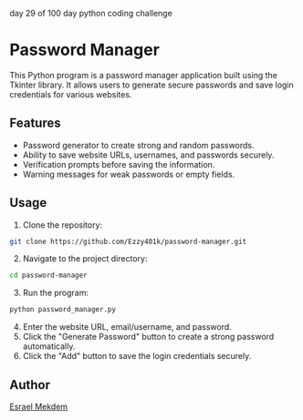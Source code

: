 day 29 of 100 day python coding challenge
# Password Manager

This Python program is a password manager application built using the Tkinter library. It allows users to generate secure passwords and save login credentials for various websites.

## Features

- Password generator to create strong and random passwords.
- Ability to save website URLs, usernames, and passwords securely.
- Verification prompts before saving the information.
- Warning messages for weak passwords or empty fields.

## Usage

1. Clone the repository:

```bash
git clone https://github.com/Ezzy401k/password-manager.git
```

2. Navigate to the project directory:

```bash
cd password-manager
```

3. Run the program:

```bash
python password_manager.py
```

4. Enter the website URL, email/username, and password.
5. Click the "Generate Password" button to create a strong password automatically.
6. Click the "Add" button to save the login credentials securely.

## Author

[Esrael Mekdem](https://github.com/Ezzy401k)
